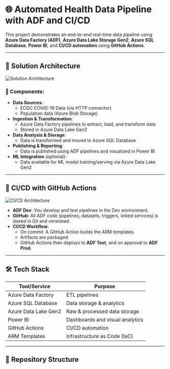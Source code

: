 # 🌐 Automated Health Data Pipeline with ADF and CI/CD

This project demonstrates an end-to-end real-time data pipeline using **Azure Data Factory (ADF)**, **Azure Data Lake Storage Gen2**, **Azure SQL Database**, **Power BI**, and **CI/CD automation** using **GitHub Actions**.

---

## 🔧 Solution Architecture

![Solution Architecture](https://raw.githubusercontent.com/AnmolHajnale/major-Project-cicd/main/Screenshot%202025-01-22%20052953.png)

### 🔹 Components:
- **Data Sources**: 
  - ECDC COVID-19 Data (via HTTP connector)
  - Population data (Azure Blob Storage)
- **Ingestion & Transformation**:
  - Azure Data Factory pipelines to extract, load, and transform data
  - Stored in Azure Data Lake Gen2
- **Data Analysis & Storage**:
  - Data is transformed and moved to Azure SQL Database
- **Publishing & Reporting**:
  - Data is published using ADF pipelines and visualized in Power BI
- **ML Integration** (optional):
  - Data available for ML model training/serving via Azure Data Lake Gen2

---

## 🔄 CI/CD with GitHub Actions

![CI/CD Architecture](https://raw.githubusercontent.com/AnmolHajnale/major-Project-cicd/main/Screenshot%202025-01-22%20053157.png)

- **ADF Dev**: You develop and test pipelines in the Dev environment.
- **GitHub**: All ADF code (pipelines, datasets, triggers, linked services) is stored in Git and versioned.
- **CI/CD Workflow**:
  - On commit: A GitHub Action builds the ARM templates.
  - Artifacts are packaged.
  - GitHub Actions then deploys to **ADF Test**, and on approval to **ADF Prod**.

---

## 🛠️ Tech Stack

| Tool/Service              | Purpose                          |
|---------------------------|----------------------------------|
| Azure Data Factory        | ETL pipelines                    |
| Azure SQL Database        | Data storage & analytics         |
| Azure Data Lake Gen2      | Raw & processed data storage     |
| Power BI                  | Dashboards and visual analytics  |
| GitHub Actions            | CI/CD automation                 |
| ARM Templates             | Infrastructure as Code (IaC)     |

---

## 📁 Repository Structure

